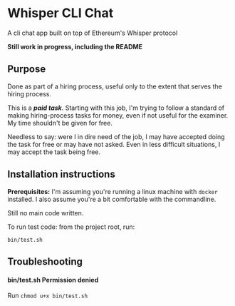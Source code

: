 # Whisper CLI Chat
A cli chat app built on top of Ethereum's Whisper protocol

**Still work in progress, including the README**

## Purpose

Done as part of a hiring process, useful only to the extent that serves the hiring process.

This is a ___paid task___. Starting with this job, I'm trying to follow a standard of making hiring-process tasks for money, even if not useful for the examiner. My time shouldn't be given for free.

Needless to say: were I in dire need of the job, I may have accepted doing the task for free or may have not asked. Even in less difficult situations, I may accept the task being free.

## Installation instructions

**Prerequisites:** I'm assuming you're running a linux machine with `docker` installed. I also assume you're a bit comfortable with the commandline.

Still no main code written.

To run test code: from the project root, run:  

```
bin/test.sh
```

## Troubleshooting

#### bin/test.sh Permission denied

Run `chmod u+x bin/test.sh`